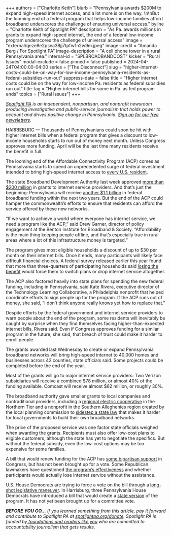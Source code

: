 +++
authors = ["Charlotte Keith"]
blurb = "Pennsylvania awards $200M to expand high-speed internet access, and a lot more is on the way. \n\nBut the looming end of a federal program that helps low-income families afford broadband underscores the challenge of ensuring universal access."
byline = "Charlotte Keith of Spotlight PA"
description = "As Pa. awards millions in grants to expand high-speed internet, the end of a federal  low-income program underscores the challenge of universal access"
image = "external/qeze8e2psea38jj7tpfw1n2w9m.jpeg"
image-credit = "Amanda Berg / For Spotlight PA"
image-description = "A cell phone tower in a rural Pennsylvania area."
internal-id = "SPLBROADBANDCOST"
kicker = "Rural Issues"
modal-exclude = false
pinned = false
published = 2024-04-24T04:00:00-04:00
series = ["The Disconnect"]
slug = "higher-internet-costs-could-be-on-way-for-low-income-pennsylvania-residents-as-federal-subsidies-run-out"
suppress-date = false
title = "Higher internet costs could be on the way for low-income Pa. residents as federal subsidies run out"
title-tag = "Higher internet bills for some in Pa. as fed program ends"
topics = ["Rural Issues"]
+++

<a href="https://www.spotlightpa.org/"><em>Spotlight PA</em></a><em> is an independent, nonpartisan, and nonprofit newsroom producing investigative and public-service journalism that holds power to account and drives positive change in Pennsylvania. </em><a href="https://www.spotlightpa.org/newsletters"><em>Sign up for our free newsletters</em></a><em>.</em>

HARRISBURG — Thousands of Pennsylvanians could soon be hit with higher internet bills when a federal program that gives a discount to low-income households starts to run out of money next month. Unless Congress approves more funding, April will be the last time many residents receive the benefit in full.

The looming end of the Affordable Connectivity Program (ACP) comes as Pennsylvania starts to spend an unprecedented surge of federal investment intended to bring high-speed internet access to <a href="https://www.internetforall.gov/">every U.S. resident</a>.

The state Broadband Development Authority last week approved <a href="https://www.broadband.pa.gov/shapiro-administration-invests-204-million-in-federal-funding-to-provide-40000-homes-and-businesses-affordable-and-reliable-high-speed-internet-across/">more than $200 million</a> in grants to internet service providers. And that’s just the beginning: Pennsylvania will receive <a href="https://www.internetforall.gov/news-media/biden-harris-administration-announces-11-billion-pennsylvania-high-speed-internet-0">another $1.1 billion</a> in federal broadband funding within the next two years. But the end of the ACP could hamper the commonwealth’s efforts to ensure that residents can afford the service offered by these new networks.

“If we want to achieve a world where everyone has internet service, we need a program like the ACP,” said Drew Garner, director of policy engagement at the Benton Institute for Broadband &amp; Society. “Affordability is the main thing keeping people offline, and that’s especially true in rural areas where a lot of this infrastructure money is targeted.”

<script src="https://www.spotlightpa.org/embed.js" async></script><div data-spl-embed-version="1" data-spl-src="https://www.spotlightpa.org/embeds/newsletter/"></div>

The program gives most eligible households a discount of up to $30 per month on their internet bills. Once it ends, many participants will likely face difficult financial choices. A federal survey released earlier this year found that more than three-quarters of participating households said <a href="https://www.fcc.gov/acp-survey">losing the benefit</a> would force them to switch plans or drop internet service altogether.

The ACP also factored heavily into state plans for spending the new federal funding, including in Pennsylvania, said Kate Rivera, executive director of the Technology Learning Collaborative, a Philadelphia nonprofit that helped coordinate efforts to sign people up for the program. If the ACP runs out of money, she said, “I don’t think anyone really knows yet how to replace that.”

Despite efforts by the federal government and internet service providers to warn people about the end of the program, some residents will inevitably be caught by surprise when they find themselves facing higher-than-expected internet bills, Rivera said. Even if Congress approves funding for a similar program in the future, she said, that breach of trust could make it harder to enroll people. <strong></strong>

The grants awarded last Wednesday to create or expand Pennsylvania broadband networks will bring high-speed internet to 40,000 homes and businesses across 42 counties, state officials said. Some projects could be completed before the end of the year.

Most of the grants will go to major internet service providers: Two Verizon subsidiaries will receive a combined $78 million, or almost 40% of the funding available. Comcast will receive almost $62 million, or roughly 30%.

The broadband authority gave smaller grants to local companies and nontraditional providers, including a <a href="https://www.claverack.com/">regional electric cooperative</a> in the Northern Tier and a nonprofit in the Southern Alleghenies region created by the local planning commission to <a href="https://www.spotlightpa.org/news/2022/06/pa-broadband-public-records-transparency/">sidestep a state law</a> that makes it harder for local governments to build their own broadband networks.

The price of the proposed service was one factor state officials weighed when awarding the grants. Recipients must also offer low-cost plans to eligible customers, although the state has yet to negotiate the specifics. But without the federal subsidy, even the low-cost options may be too expensive for some families.

<script src="https://www.spotlightpa.org/embed.js" async></script><div data-spl-embed-version="1" data-spl-src="https://www.spotlightpa.org/embeds/donate/"></div>

A bill that would renew funding for the ACP has <a href="https://www.welch.senate.gov/what-theyre-saying-over-400-supporters-applaud-the-introduction-of-the-bipartisan-affordable-connectivity-program-extension-act/">some bipartisan support</a> in Congress, but has not been brought up for a vote. Some Republican lawmakers have questioned <a href="https://www.thune.senate.gov/public/index.cfm/2023/12/thune-cruz-mcmorris-rodgers-latta-raise-serious-concerns-about-the-fcc-s-management-of-the-acp">the program’s effectiveness</a> and whether participants would actually lose internet service without the assistance.

U.S. House Democrats are trying to force a vote on the bill through a <a href="https://statescoop.com/aclu-fcc-acp-letter-2024-broadband/">long-shot legislative maneuver</a>. In Harrisburg, three Pennsylvania House Democrats have introduced a bill that would create a <a href="https://www.legis.state.pa.us/cfdocs/Legis/CSM/showMemoPublic.cfm?chamber=H&amp;SPick=20230&amp;cosponId=42317">state version</a> of the program. It has not yet been brought up for a committee vote. <strong></strong>

<strong><em>BEFORE YOU GO…</em></strong><em> If you learned something from this article, pay it forward and contribute to Spotlight PA at </em><a href="http://spotlightpa.org/donate"><em>spotlightpa.org/donate</em></a><em>. Spotlight PA is funded by</em><a href="https://www.spotlightpa.org/support"><em> foundations and readers like you</em></a><em> who are committed to accountability journalism that gets results.</em>

